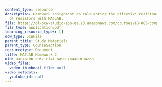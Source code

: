 ```yaml
---
content_type: resource
description: Homework assignment on calculating the effective resistance of a network
  of resistors with MATLAB.
file: https://ol-ocw-studio-app-qa.s3.amazonaws.com/courses/18-085-computational-science-and-engineering-i-fall-2008/a3e432bb9932cf4b8a9b76a4b919428b_matlab2.pdf
file_type: application/pdf
learning_resource_types: []
ocw_type: OCWFile
parent_title: Study Materials
parent_type: CourseSection
resourcetype: Document
title: MATLAB Homework 2
uid: a3e432bb-9932-cf4b-8a9b-76a4b919428b
video_files:
  video_thumbnail_file: null
video_metadata:
  youtube_id: null
---
```

